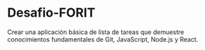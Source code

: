 # Desafio-FORIT
Crear una aplicación básica de lista de tareas que demuestre conocimientos fundamentales de
Git, JavaScript, Node.js y React.
